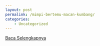 ```yaml
---
layout: post
permalink: /mimpi-bertemu-macan-kumbang/
categories:
    - Uncategorized
---
```


[Baca Selengkapnya](/06)